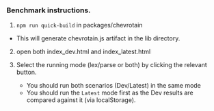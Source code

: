 ### Benchmark instructions.

1.  `npm run quick-build` in packages/chevrotain

- This will generate chevrotain.js artifact in the lib directory.

2.  open both index_dev.html and index_latest.html

3.  Select the running mode (lex/parse or both) by clicking the relevant button.
    - You should run both scenarios (Dev/Latest) in the same mode
    - You should run the `Latest` mode first as the Dev results are compared against it (via localStorage).
